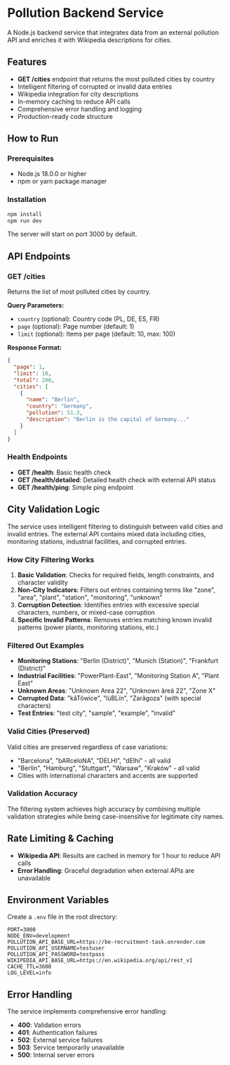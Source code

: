 # Pollution Backend Service

A Node.js backend service that integrates data from an external pollution API and enriches it with Wikipedia descriptions for cities.

## Features

- **GET /cities** endpoint that returns the most polluted cities by country
- Intelligent filtering of corrupted or invalid data entries
- Wikipedia integration for city descriptions
- In-memory caching to reduce API calls
- Comprehensive error handling and logging
- Production-ready code structure

## How to Run

### Prerequisites
- Node.js 18.0.0 or higher
- npm or yarn package manager

### Installation
```bash
npm install
npm run dev
```

The server will start on port 3000 by default.

## API Endpoints

### GET /cities
Returns the list of most polluted cities by country.

**Query Parameters:**
- `country` (optional): Country code (PL, DE, ES, FR)
- `page` (optional): Page number (default: 1)
- `limit` (optional): Items per page (default: 10, max: 100)

**Response Format:**
```json
{
  "page": 1,
  "limit": 10,
  "total": 200,
  "cities": [
    {
      "name": "Berlin",
      "country": "Germany",
      "pollution": 51.3,
      "description": "Berlin is the capital of Germany..."
    }
  ]
}
```

### Health Endpoints
- **GET /health**: Basic health check
- **GET /health/detailed**: Detailed health check with external API status
- **GET /health/ping**: Simple ping endpoint

## City Validation Logic

The service uses intelligent filtering to distinguish between valid cities and invalid entries. The external API contains mixed data including cities, monitoring stations, industrial facilities, and corrupted entries.

### How City Filtering Works

1. **Basic Validation**: Checks for required fields, length constraints, and character validity
2. **Non-City Indicators**: Filters out entries containing terms like "zone", "area", "plant", "station", "monitoring", "unknown"
3. **Corruption Detection**: Identifies entries with excessive special characters, numbers, or mixed-case corruption
4. **Specific Invalid Patterns**: Removes entries matching known invalid patterns (power plants, monitoring stations, etc.)

### Filtered Out Examples
- **Monitoring Stations**: "Berlin (District)", "Munich (Station)", "Frankfurt (District)"
- **Industrial Facilities**: "PowerPlant-East", "Monitoring Station A", "Plant East"
- **Unknown Areas**: "Unknown Area 22", "Unknown âreã 22", "Zone X"
- **Corrupted Data**: "kâTöwìce", "lúBLïn", "Zarãgoza" (with special characters)
- **Test Entries**: "test city", "sample", "example", "invalid"

### Valid Cities (Preserved)
Valid cities are preserved regardless of case variations:
- "Barcelona", "bARceloNA", "DELHI", "dElhi" - all valid
- "Berlin", "Hamburg", "Stuttgart", "Warsaw", "Kraków" - all valid
- Cities with international characters and accents are supported

### Validation Accuracy
The filtering system achieves high accuracy by combining multiple validation strategies while being case-insensitive for legitimate city names.

## Rate Limiting & Caching

- **Wikipedia API**: Results are cached in memory for 1 hour to reduce API calls
- **Error Handling**: Graceful degradation when external APIs are unavailable

## Environment Variables

Create a `.env` file in the root directory:

```
PORT=3000
NODE_ENV=development
POLLUTION_API_BASE_URL=https://be-recruitment-task.onrender.com
POLLUTION_API_USERNAME=testuser
POLLUTION_API_PASSWORD=testpass
WIKIPEDIA_API_BASE_URL=https://en.wikipedia.org/api/rest_v1
CACHE_TTL=3600
LOG_LEVEL=info
```

## Error Handling

The service implements comprehensive error handling:
- **400**: Validation errors
- **401**: Authentication failures
- **502**: External service failures
- **503**: Service temporarily unavailable
- **500**: Internal server errors

